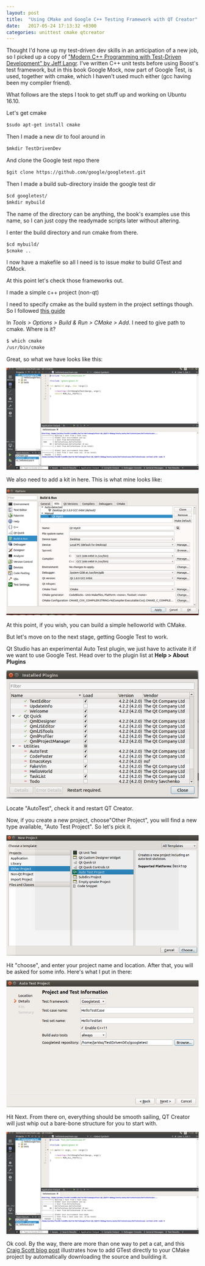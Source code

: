 ```yaml
---
layout: post
title:  "Using CMake and Google C++ Testing Framework with QT Creator"
date:   2017-05-24 17:13:32 +0300
categories: unittest cmake qtcreator
---
```


Thought I'd hone up my test-driven dev skills in an anticipation of a new job, so I picked up a copy of ["Modern C++ Programming with Test-Driven Development" by Jeff Langr](https://pragprog.com/book/lotdd/modern-c-programming-with-test-driven-development). I've written C++ unit tests before using Boost's test framework, but in this book Google Mock, now part of Google Test, is used, together with cmake, which I haven't used much either (gcc having been my compiler friend).

What follows are the steps I took to get stuff up and working on Ubuntu 16.10. 

Let's get cmake

``` html
$sudo apt-get install cmake
```

Then I made a new dir to fool around in

``` html
$mkdir TestDrivenDev
```

And clone the Google test repo there

``` html
$git clone https://github.com/google/googletest.git
```

Then I made a build sub-directory inside the google test dir

``` html
$cd googletest/
$mkdir mybuild
```
The name of the directory can be anything, the book's examples use this name, so I can just copy the readymade scripts later without altering.

I enter the build directory and run cmake from there.

``` html
$cd mybuild/
$cmake ..
```
I now have a  makefile so all I need is to issue _make_ to build GTest and GMock.

At this point let's check those frameworks out.

I made a simple c++ project (non-qt)

I need to specify cmake as the build system in the project settings though. So I followed [this guide](http://doc.qt.io/qtcreator/creator-project-cmake.html)

In _Tools > Options > Build & Run > CMake > Add_. I need to give path to cmake. Where is it?

``` html
$ which cmake
/usr/bin/cmake
```

Great, so what we have looks like this:

![img](/img/ideView.png)

We also need to add a kit in here. This is what mine looks like:

![img](/img/addKit.png)

At this point, if you wish, you can build a simple helloworld with CMake.

But let's move on to the next stage, getting Google Test to work.

Qt Studio has an experimental Auto Test plugin, we just have to activate it if we want to use Google Test. Head over to the plugin list at **Help > About Plugins**
 
![img](/img/pluginList.png)

Locate "AutoTest", check it and restart QT Creator.

Now, if you create a new project, choose"Other Project", you will find a new type available, "Auto Test Project". So let's pick it.

![img](/img/newAutoTestProject.png)

Hit "choose", and enter your project name and location. After that, you will be asked for some info.
Here's what I put in there:

![img](/img/projectAndTestInfo.png)

Hit Next. From there on, everything should be smooth sailing, QT Creator will just whip out a bare-bone structure for you to start with.

![img](/img/ideView.png)

Ok cool. By the way, there are more than one way to pet a cat, and this [Craig Scott blog post](https://crascit.com/2015/07/25/cmake-gtest/) illustrates how to add GTest directly to your CMake project by automatically downloading the source and building it.






